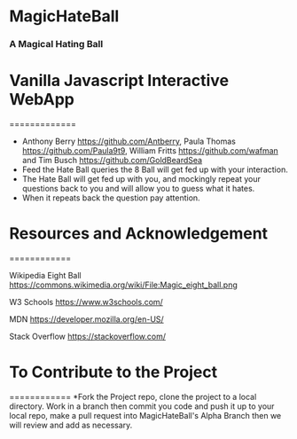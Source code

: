 # MagicHateBall
### A Magical Hating Ball

# Vanilla Javascript Interactive WebApp 
=============
* Anthony Berry <https://github.com/Antberry>, Paula Thomas <https://github.com/Paula9t9>, William Fritts <https://github.com/wafman> and Tim Busch <https://github.com/GoldBeardSea>
* Feed the Hate Ball queries the 8 Ball will get fed up with your interaction.
* The Hate Ball will get fed up with you, and mockingly repeat your questions back to you and will allow you to guess what it hates. 
* When it repeats back the question pay attention.


# Resources and Acknowledgement 
============

Wikipedia Eight Ball <https://commons.wikimedia.org/wiki/File:Magic_eight_ball.png>

W3 Schools <https://www.w3schools.com/>

MDN <https://developer.mozilla.org/en-US/>

Stack Overflow <https://stackoverflow.com/>

# To Contribute to the Project 
============
*Fork the Project repo, clone the project to a local directory. Work in a branch then commit you code and push it up to your local repo, make a pull request into MagicHateBall's Alpha Branch then we will review and add as necessary. 


